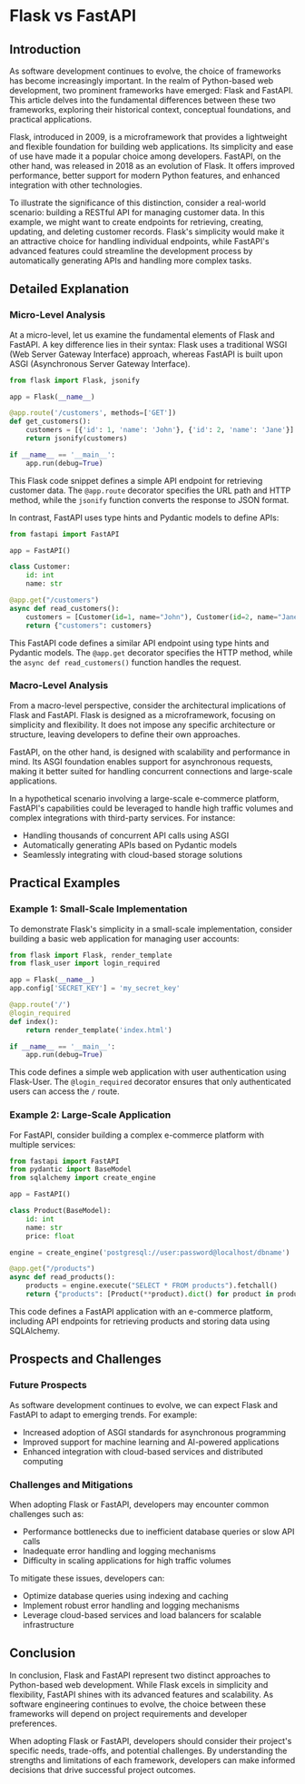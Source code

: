 # Flask vs FastAPI
## Introduction

As software development continues to evolve, the choice of frameworks has become increasingly important. In the realm of Python-based web development, two prominent frameworks have emerged: Flask and FastAPI. This article delves into the fundamental differences between these two frameworks, exploring their historical context, conceptual foundations, and practical applications.

Flask, introduced in 2009, is a microframework that provides a lightweight and flexible foundation for building web applications. Its simplicity and ease of use have made it a popular choice among developers. FastAPI, on the other hand, was released in 2018 as an evolution of Flask. It offers improved performance, better support for modern Python features, and enhanced integration with other technologies.

To illustrate the significance of this distinction, consider a real-world scenario: building a RESTful API for managing customer data. In this example, we might want to create endpoints for retrieving, creating, updating, and deleting customer records. Flask's simplicity would make it an attractive choice for handling individual endpoints, while FastAPI's advanced features could streamline the development process by automatically generating APIs and handling more complex tasks.

## Detailed Explanation

### Micro-Level Analysis

At a micro-level, let us examine the fundamental elements of Flask and FastAPI. A key difference lies in their syntax: Flask uses a traditional WSGI (Web Server Gateway Interface) approach, whereas FastAPI is built upon ASGI (Asynchronous Server Gateway Interface).

```python
from flask import Flask, jsonify

app = Flask(__name__)

@app.route('/customers', methods=['GET'])
def get_customers():
    customers = [{'id': 1, 'name': 'John'}, {'id': 2, 'name': 'Jane'}]
    return jsonify(customers)

if __name__ == '__main__':
    app.run(debug=True)
```

This Flask code snippet defines a simple API endpoint for retrieving customer data. The `@app.route` decorator specifies the URL path and HTTP method, while the `jsonify` function converts the response to JSON format.

In contrast, FastAPI uses type hints and Pydantic models to define APIs:

```python
from fastapi import FastAPI

app = FastAPI()

class Customer:
    id: int
    name: str

@app.get("/customers")
async def read_customers():
    customers = [Customer(id=1, name="John"), Customer(id=2, name="Jane")]
    return {"customers": customers}
```

This FastAPI code defines a similar API endpoint using type hints and Pydantic models. The `@app.get` decorator specifies the HTTP method, while the `async def read_customers()` function handles the request.

### Macro-Level Analysis

From a macro-level perspective, consider the architectural implications of Flask and FastAPI. Flask is designed as a microframework, focusing on simplicity and flexibility. It does not impose any specific architecture or structure, leaving developers to define their own approaches.

FastAPI, on the other hand, is designed with scalability and performance in mind. Its ASGI foundation enables support for asynchronous requests, making it better suited for handling concurrent connections and large-scale applications.

In a hypothetical scenario involving a large-scale e-commerce platform, FastAPI's capabilities could be leveraged to handle high traffic volumes and complex integrations with third-party services. For instance:

* Handling thousands of concurrent API calls using ASGI
* Automatically generating APIs based on Pydantic models
* Seamlessly integrating with cloud-based storage solutions

## Practical Examples

### Example 1: Small-Scale Implementation

To demonstrate Flask's simplicity in a small-scale implementation, consider building a basic web application for managing user accounts:

```python
from flask import Flask, render_template
from flask_user import login_required

app = Flask(__name__)
app.config['SECRET_KEY'] = 'my_secret_key'

@app.route('/')
@login_required
def index():
    return render_template('index.html')

if __name__ == '__main__':
    app.run(debug=True)
```

This code defines a simple web application with user authentication using Flask-User. The `@login_required` decorator ensures that only authenticated users can access the `/` route.

### Example 2: Large-Scale Application

For FastAPI, consider building a complex e-commerce platform with multiple services:

```python
from fastapi import FastAPI
from pydantic import BaseModel
from sqlalchemy import create_engine

app = FastAPI()

class Product(BaseModel):
    id: int
    name: str
    price: float

engine = create_engine('postgresql://user:password@localhost/dbname')

@app.get("/products")
async def read_products():
    products = engine.execute("SELECT * FROM products").fetchall()
    return {"products": [Product(**product).dict() for product in products]}
```

This code defines a FastAPI application with an e-commerce platform, including API endpoints for retrieving products and storing data using SQLAlchemy.

## Prospects and Challenges

### Future Prospects

As software development continues to evolve, we can expect Flask and FastAPI to adapt to emerging trends. For example:

* Increased adoption of ASGI standards for asynchronous programming
* Improved support for machine learning and AI-powered applications
* Enhanced integration with cloud-based services and distributed computing

### Challenges and Mitigations

When adopting Flask or FastAPI, developers may encounter common challenges such as:

* Performance bottlenecks due to inefficient database queries or slow API calls
* Inadequate error handling and logging mechanisms
* Difficulty in scaling applications for high traffic volumes

To mitigate these issues, developers can:

* Optimize database queries using indexing and caching
* Implement robust error handling and logging mechanisms
* Leverage cloud-based services and load balancers for scalable infrastructure

## Conclusion

In conclusion, Flask and FastAPI represent two distinct approaches to Python-based web development. While Flask excels in simplicity and flexibility, FastAPI shines with its advanced features and scalability. As software engineering continues to evolve, the choice between these frameworks will depend on project requirements and developer preferences.

When adopting Flask or FastAPI, developers should consider their project's specific needs, trade-offs, and potential challenges. By understanding the strengths and limitations of each framework, developers can make informed decisions that drive successful project outcomes.